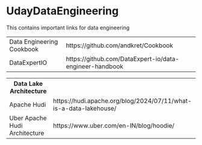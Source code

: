# UdayDataEngineering
This contains important links for data engineering

<html>
  <body>
  <table>
  <tr>
    <td>Data Engineering Cookbook</td>
    <td>https://github.com/andkret/Cookbook</td>
   </tr> 
   <tr>
   <td>DataExpertIO</td>
   <td>https://github.com/DataExpert-io/data-engineer-handbook</td>
   </tr>
  </table>
    <table>
    <th>Data Lake Architecture</th>
   <tr> 
    <td>Apache Hudi</td>
    <td>https://hudi.apache.org/blog/2024/07/11/what-is-a-data-lakehouse/</td>
   </tr> 
  <tr> 
    <td>Uber Apache Hudi Architecture</td>
    <td>https://www.uber.com/en-IN/blog/hoodie/</td>
   </tr>    
  </table>  
  </body>
</html>
